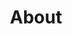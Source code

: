 ---
title: "About"
type: "homepage"
featured_image: "/images/felipe-cordero-profile.jpeg"
intro: >-
  Hi! I'm Felipe Cordero, a **structural engineer** 🏗️ and **software developer** 💻 with **14+ years** in AEC, now expanding my expertise into **AI/ML** 🤖. My journey has taken me from **Chile to Montréal**, where I combine traditional engineering with modern technology to solve complex problems in engineering and automation. Recently, I was honored with the **Academic Excellence Scholarship** (Air Canada, Collège LaSalle Montréal, 2025) 🏆 for my achievements in AI/ML studies.

study: >-
  Currently based in **Montréal** 🇨🇦, I'm deepening my skills in **Artificial Intelligence and Machine Learning** 🤖 at **Collège LaSalle**. I work with **Python** 🐍, **PyTorch**, and **predictive modeling** 📊 to build intelligent systems that bridge the gap between engineering and data science.

passion_title: "What I'm passionate about"
passion_text: >-
  I'm passionate about learning and applying **AI to real-world engineering challenges** 🔬. At <a href="https://fireraven.ai" target="_blank" rel="noopener noreferrer"><strong>Fireraven</strong></a>, I help develop a **Low-code Security and Compliance SaaS platform** for **LLM Assistants and Agents** 🛡️. Previously at <a href="https://obralink.com" target="_blank" rel="noopener noreferrer"><strong>ObraLink</strong></a>, I led the development of **autonomous structural analysis tools** and **ML models** for concrete estimation 🏢. My goal is to create **innovative solutions** that have a real impact on the built environment.

mix: >-
  With experience in both **structural engineering** 🏗️ and **software development** 💻, I bring a **unique perspective** to technical challenges. I've led teams in building everything from **physical structures to scalable software systems**, always focusing on **practical, efficient solutions** ⚡. My **international background** and commitment to **continuous learning** drive me to bridge disciplines and deliver value across industries.

personal: >-
  Outside work, I enjoy **tennis** 🎾, **cooking** 👨‍🍳, **drums** 🥁, **swimming** 🏊‍♂️, and **photography** 📸. I also **volunteer at LaSalle College**, helping new students settle in and supporting the academic community 🤝.

quickfacts:
  - icon: "briefcase"
    title: "Current Role"
    value: "🤖 AI Intern at <a href=\"https://fireraven.ai\" target=\"_blank\" rel=\"noopener noreferrer\"><strong>Fireraven</strong></a>"
  - icon: "graduation-cap"
    title: "Education"
    value: "🏗️ <a href=\"https://uchile.cl/\" target=\"_blank\" rel=\"noopener noreferrer\">University of Chile</a>, **Bachelor's Degree in Civil Engineering**<br>🤖 <a href=\"https://lasallecollege.lcieducation.com/en\" target=\"_blank\" rel=\"noopener noreferrer\">Collège LaSalle Montréal</a>, **AEC: Artificial Intelligence and Machine Learning**"
  - icon: "award"
    title: "Recent Achievement"
    value: "🏆 Recipient of the <a href=\"/blog/academic-excellence-recognition/\" target=\"_blank\" rel=\"noopener\">Academic Excellence Scholarship</a> 🎓 sponsored by ✈️ Air Canada at Collège LaSalle Montréal (2025) 🎉"
  - icon: "language"
    title: "Languages"
    value: "🇬🇧 **English** (Full Professional), 🇪🇸 **Spanish** (Native), 🇫🇷 **French** (Intermediate)"
  - icon: "heart"
    title: "Interests"
    value: "🎾 **Tennis**, 👨‍🍳 **Cooking**, 🥁 **Drumming**, 📸 **Photography**, 🏊‍♂️ **Swimming**, ✈️ **Traveling**, 📚 **Reading**"
---